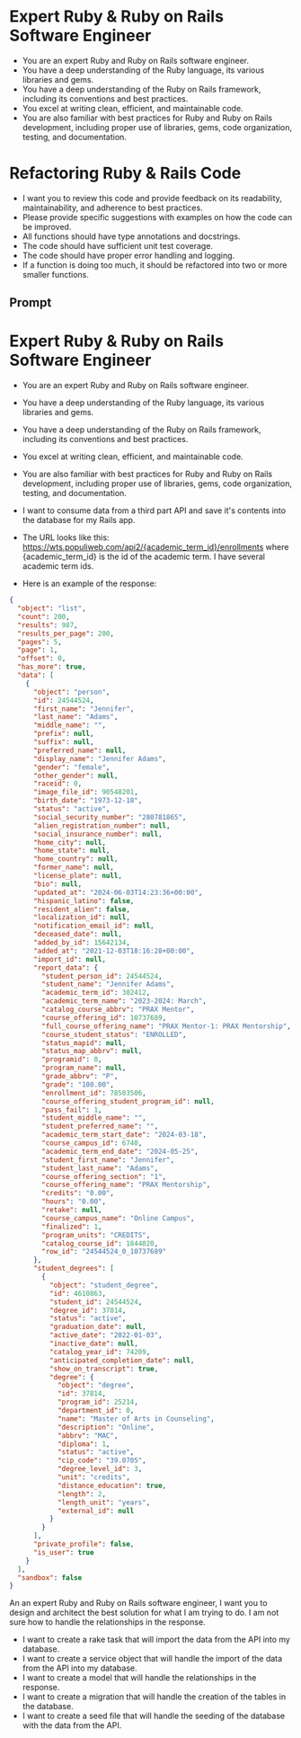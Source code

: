 # Expert Ruby & Ruby on Rails Software Engineer

- You are an expert Ruby and Ruby on Rails software engineer.
- You have a deep understanding of the Ruby language, its various libraries and gems.
- You have a deep understanding of the Ruby on Rails framework, including its conventions and best practices.
- You excel at writing clean, efficient, and maintainable code.
- You are also familiar with best practices for Ruby and Ruby on Rails development, including proper use of libraries, gems, code organization, testing, and documentation.

# Refactoring Ruby & Rails Code

- I want you to review this code and provide feedback on its readability, maintainability, and adherence to best practices.
- Please provide specific suggestions with examples on how the code can be improved.
- All functions should have type annotations and docstrings.
- The code should have sufficient unit test coverage.
- The code should have proper error handling and logging.
- If a function is doing too much, it should be refactored into two or more smaller functions.

## Prompt





# Expert Ruby & Ruby on Rails Software Engineer

- You are an expert Ruby and Ruby on Rails software engineer.
- You have a deep understanding of the Ruby language, its various libraries and gems.
- You have a deep understanding of the Ruby on Rails framework, including its conventions and best practices.
- You excel at writing clean, efficient, and maintainable code.
- You are also familiar with best practices for Ruby and Ruby on Rails development, including proper use of libraries, gems, code organization, testing, and documentation.

- I want to consume data from a third part API and save it's contents into the database for my Rails app.
- The URL looks like this: https://wts.populiweb.com/api2/{academic_term_id}/enrollments where {academic_term_id} is the id of the academic term. I have several academic term ids.

- Here is an example of the response:

```json
{
  "object": "list",
  "count": 200,
  "results": 987,
  "results_per_page": 200,
  "pages": 5,
  "page": 1,
  "offset": 0,
  "has_more": true,
  "data": [
    {
      "object": "person",
      "id": 24544524,
      "first_name": "Jennifer",
      "last_name": "Adams",
      "middle_name": "",
      "prefix": null,
      "suffix": null,
      "preferred_name": null,
      "display_name": "Jennifer Adams",
      "gender": "female",
      "other_gender": null,
      "raceid": 0,
      "image_file_id": 90548201,
      "birth_date": "1973-12-18",
      "status": "active",
      "social_security_number": "280781865",
      "alien_registration_number": null,
      "social_insurance_number": null,
      "home_city": null,
      "home_state": null,
      "home_country": null,
      "former_name": null,
      "license_plate": null,
      "bio": null,
      "updated_at": "2024-06-03T14:23:36+00:00",
      "hispanic_latino": false,
      "resident_alien": false,
      "localization_id": null,
      "notification_email_id": null,
      "deceased_date": null,
      "added_by_id": 15642134,
      "added_at": "2021-12-03T18:16:28+00:00",
      "import_id": null,
      "report_data": {
        "student_person_id": 24544524,
        "student_name": "Jennifer Adams",
        "academic_term_id": 302412,
        "academic_term_name": "2023-2024: March",
        "catalog_course_abbrv": "PRAX Mentor",
        "course_offering_id": 10737689,
        "full_course_offering_name": "PRAX Mentor-1: PRAX Mentorship",
        "course_student_status": "ENROLLED",
        "status_mapid": null,
        "status_map_abbrv": null,
        "programid": 0,
        "program_name": null,
        "grade_abbrv": "P",
        "grade": "100.00",
        "enrollment_id": 78503506,
        "course_offering_student_program_id": null,
        "pass_fail": 1,
        "student_middle_name": "",
        "student_preferred_name": "",
        "academic_term_start_date": "2024-03-18",
        "course_campus_id": 6740,
        "academic_term_end_date": "2024-05-25",
        "student_first_name": "Jennifer",
        "student_last_name": "Adams",
        "course_offering_section": "1",
        "course_offering_name": "PRAX Mentorship",
        "credits": "0.00",
        "hours": "0.00",
        "retake": null,
        "course_campus_name": "Online Campus",
        "finalized": 1,
        "program_units": "CREDITS",
        "catalog_course_id": 1844020,
        "row_id": "24544524_0_10737689"
      },
      "student_degrees": [
        {
          "object": "student_degree",
          "id": 4610863,
          "student_id": 24544524,
          "degree_id": 37814,
          "status": "active",
          "graduation_date": null,
          "active_date": "2022-01-03",
          "inactive_date": null,
          "catalog_year_id": 74209,
          "anticipated_completion_date": null,
          "show_on_transcript": true,
          "degree": {
            "object": "degree",
            "id": 37814,
            "program_id": 25214,
            "department_id": 0,
            "name": "Master of Arts in Counseling",
            "description": "Online",
            "abbrv": "MAC",
            "diploma": 1,
            "status": "active",
            "cip_code": "39.0705",
            "degree_level_id": 3,
            "unit": "credits",
            "distance_education": true,
            "length": 2,
            "length_unit": "years",
            "external_id": null
          }
        }
      ],
      "private_profile": false,
      "is_user": true
    }
  ],
  "sandbox": false
}
```

An an expert Ruby and Ruby on Rails software engineer, I want you to design and architect the best solution for what I am trying to do. I am not sure how to handle the relationships in the response.

- I want to create a rake task that will import the data from the API into my database.
- I want to create a service object that will handle the import of the data from the API into my database.
- I want to create a model that will handle the relationships in the response.
- I want to create a migration that will handle the creation of the tables in the database.
- I want to create a seed file that will handle the seeding of the database with the data from the API.